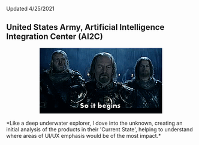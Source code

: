 Updated 4/25/2021

## United States Army, Artificial Intelligence Integration Center (AI2C)
<p align="center">
  <img alt-text="So it begins" src="assets/images/SoItBeginsHelmsDeep.gif">
</p>
*Like a deep underwater explorer, I dove into the unknown, creating an initial analysis of the products in their 'Current State', helping to understand where areas of UI/UX emphasis would be of the most impact.*

